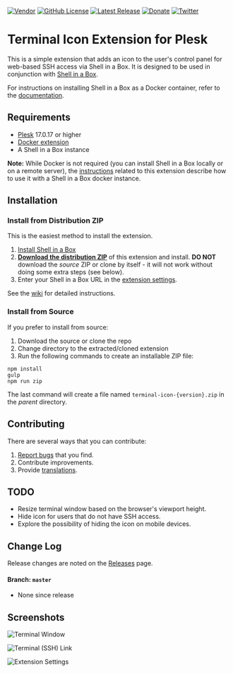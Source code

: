 [![Vendor](https://img.shields.io/badge/author-CloudVerve%2C%20LLC-lightgrey.svg?colorB=AE2A21&label=vendor )](https://2lab.net)
[![GitHub License](https://img.shields.io/github/license/cloudverve/plesk-terminal-icon-ext.svg)](https://raw.githubusercontent.com/cloudverve/plesk-terminal-icon-ext/master/LICENSE)
[![Latest Release](https://img.shields.io/github/release/cloudverve/plesk-terminal-icon-ext.svg)](https://github.com/cloudverve/plesk-terminal-icon-ext/releases)
[![Donate](https://img.shields.io/badge/Donate-PayPal-green.svg)](https://paypal.me/danielhendricks)
[![Twitter](https://img.shields.io/twitter/url/https/github.com/cloudverve/plesk-terminal-icon-ext.svg?style=social)](https://twitter.com/danielhendricks)

# Terminal Icon Extension for Plesk

This is a simple extension that adds an icon to the user's control panel for web-based SSH access via Shell in a Box. It is designed to be used in conjunction with [Shell in a Box](https://github.com/shellinabox/shellinabox).

For instructions on installing Shell in a Box as a Docker container, refer to the [documentation](https://github.com/cloudverve/plesk-terminal-icon-ext/wiki).

## Requirements

- [Plesk](https://www.plesk.com/) 17.0.17 or higher
- [Docker extension](https://www.plesk.com/extensions/docker/)
- A Shell in a Box instance

**Note:** While Docker is not required (you can install Shell in a Box locally or on a remote server), the [instructions](https://github.com/cloudverve/plesk-terminal-icon-ext/wiki) related to this extension describe how to use it with a Shell in a Box docker instance.

## Installation

### Install from Distribution ZIP

This is the easiest method to install the extension.

1. [Install Shell in a Box](https://github.com/cloudverve/plesk-terminal-icon-ext/wiki#add-shell-in-a-box-docker-container)
2. **[Download the distribution ZIP](https://github.com/cloudverve/plesk-terminal-icon-ext/releases/download/1.0.0/terminal-icon-1.0-0.zip)** of this extension and install. **DO NOT** download the _source_ ZIP or clone by itself - it will not work without doing some extra steps (see below).
3. Enter your Shell in a Box URL in the [extension settings](https://github.com/cloudverve/plesk-terminal-icon-ext/wiki#install-and-configure-terminal-icon-extension).

See the [wiki](https://github.com/cloudverve/plesk-terminal-icon-ext/wiki) for detailed instructions.

### Install from Source

If you prefer to install from source:

1. Download the source or clone the repo
2. Change directory to the extracted/cloned extension
3. Run the following commands to create an installable ZIP file:

```
npm install
gulp
npm run zip
```

The last command will create a file named `terminal-icon-{version}.zip` in the _parent_ directory.

## Contributing

There are several ways that you can contribute:

1. [Report bugs](https://github.com/cloudverve/plesk-terminal-icon-ext/issues) that you find.
2. Contribute improvements.
3. Provide [translations](https://github.com/cloudverve/plesk-terminal-icon-ext/tree/master/plib/resources/locales).

## TODO

- Resize terminal window based on the browser's viewport height.
- Hide icon for users that do not have SSH access.
- Explore the possibility of hiding the icon on mobile devices.

## Change Log

Release changes are noted on the [Releases](https://github.com/cloudverve/plesk-terminal-icon-ext/releases) page.

#### Branch: `master`

* None since release

## Screenshots

![Terminal Window](https://raw.githubusercontent.com/cloudverve/plesk-terminal-icon-ext/master/_meta/screenshots/2.png)

![Terminal (SSH) Link](https://raw.githubusercontent.com/cloudverve/plesk-terminal-icon-ext/master/_meta/screenshots/1.png)

![Extension Settings](https://raw.githubusercontent.com/cloudverve/plesk-terminal-icon-ext/master/_meta/screenshots/3.png)
